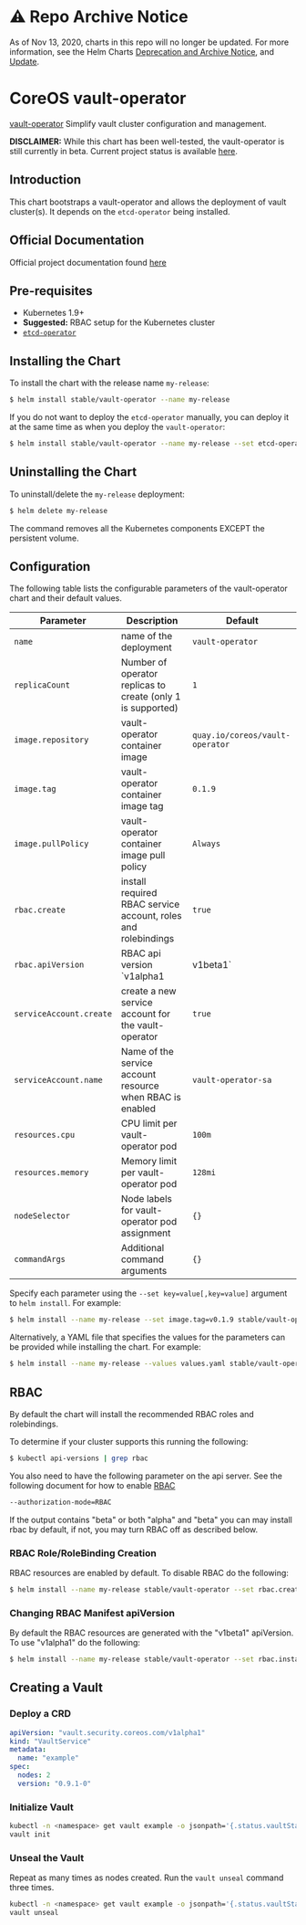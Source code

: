 # ⚠️ Repo Archive Notice

As of Nov 13, 2020, charts in this repo will no longer be updated.
For more information, see the Helm Charts [Deprecation and Archive Notice](https://github.com/helm/charts#%EF%B8%8F-deprecation-and-archive-notice), and [Update](https://helm.sh/blog/charts-repo-deprecation/).

# CoreOS vault-operator

[vault-operator](https://coreos.com/blog/introducing-vault-operator-project) Simplify vault cluster
configuration and management.

__DISCLAIMER:__ While this chart has been well-tested, the vault-operator is still currently in beta.
Current project status is available [here](https://github.com/coreos/vault-operator).

## Introduction

This chart bootstraps a vault-operator and allows the deployment of vault cluster(s). It depends on the `etcd-operator` being installed.

## Official Documentation

Official project documentation found [here](https://github.com/coreos/vault-operator)

## Pre-requisites

- Kubernetes 1.9+
- __Suggested:__ RBAC setup for the Kubernetes cluster
- [`etcd-operator`](https://github.com/kubernetes/charts/tree/master/stable/etcd-operator)

## Installing the Chart

To install the chart with the release name `my-release`:

```bash
$ helm install stable/vault-operator --name my-release
```

If you do not want to deploy the `etcd-operator` manually, you can deploy it at the same time as when you deploy the `vault-operator`:

```bash
$ helm install stable/vault-operator --name my-release --set etcd-operator.enabled=true
```

## Uninstalling the Chart

To uninstall/delete the `my-release` deployment:

```bash
$ helm delete my-release
```

The command removes all the Kubernetes components EXCEPT the persistent volume.

## Configuration

The following table lists the configurable parameters of the vault-operator chart and their default values.

| Parameter                                         | Description                                                          | Default                                        |
| ------------------------------------------------- | -------------------------------------------------------------------- | ---------------------------------------------- |
| `name`                                            | name of the deployment                                               | `vault-operator`                               |
| `replicaCount`                                    | Number of operator replicas to create (only 1 is supported)          | `1`                                            |
| `image.repository`                                | vault-operator container image                                       | `quay.io/coreos/vault-operator`                |
| `image.tag`                                       | vault-operator container image tag                                   | `0.1.9`                                        |
| `image.pullPolicy`                                | vault-operator container image pull policy                           | `Always`                                       |
| `rbac.create`                                     | install required RBAC service account, roles and rolebindings        | `true`                                         |
| `rbac.apiVersion`                                 | RBAC api version `v1alpha1|v1beta1`                                  | `v1beta1`                                      |
| `serviceAccount.create`                           | create a new service account for the vault-operator                  | `true`                                         |
| `serviceAccount.name`                             | Name of the service account resource when RBAC is enabled            | `vault-operator-sa`                            |
| `resources.cpu`                                   | CPU limit per vault-operator pod                                     | `100m`                                         |
| `resources.memory`                                | Memory limit per vault-operator pod                                  | `128mi`                                        |
| `nodeSelector`                                    | Node labels for vault-operator pod assignment                        | `{}`                                           |
| `commandArgs`                                     | Additional command arguments                                         | `{}`                                           |

Specify each parameter using the `--set key=value[,key=value]` argument to `helm install`. For example:

```bash
$ helm install --name my-release --set image.tag=v0.1.9 stable/vault-operator
```

Alternatively, a YAML file that specifies the values for the parameters can be provided while
installing the chart. For example:

```bash
$ helm install --name my-release --values values.yaml stable/vault-operator
```

## RBAC
By default the chart will install the recommended RBAC roles and rolebindings.

To determine if your cluster supports this running the following:

```bash
$ kubectl api-versions | grep rbac
```

You also need to have the following parameter on the api server. See the following document for how to enable [RBAC](https://kubernetes.io/docs/admin/authorization/rbac/)

```bash
--authorization-mode=RBAC
```

If the output contains "beta" or both "alpha" and "beta" you can may install rbac by default, if not, you may turn RBAC off as described below.

### RBAC Role/RoleBinding Creation

RBAC resources are enabled by default. To disable RBAC do the following:

```bash
$ helm install --name my-release stable/vault-operator --set rbac.create=false
```

### Changing RBAC Manifest apiVersion

By default the RBAC resources are generated with the "v1beta1" apiVersion. To use "v1alpha1" do the following:

```bash
$ helm install --name my-release stable/vault-operator --set rbac.install=true,rbac.apiVersion=v1alpha1
```

## Creating a Vault

### Deploy a CRD

```yaml
apiVersion: "vault.security.coreos.com/v1alpha1"
kind: "VaultService"
metadata:
  name: "example"
spec:
  nodes: 2
  version: "0.9.1-0"
```

### Initialize Vault

```bash
kubectl -n <namespace> get vault example -o jsonpath='{.status.vaultStatus.sealed[0]}' | xargs -0 -I {} kubectl -n <namespace> port-forward {} 8200
vault init
```

### Unseal the Vault

Repeat as many times as nodes created. Run the `vault unseal` command three times.

```bash
kubectl -n <namespace> get vault example -o jsonpath='{.status.vaultStatus.sealed[0]}' | xargs -0 -I {} kubectl -n <namespace> port-forward {} 8200
vault unseal
```
